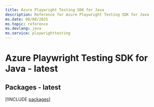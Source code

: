 ```yaml
---
title: Azure Playwright Testing SDK for Java
description: Reference for Azure Playwright Testing SDK for Java
ms.date: 08/08/2025
ms.topic: reference
ms.devlang: java
ms.service: playwrighttesting
---
```

# Azure Playwright Testing SDK for Java - latest
## Packages - latest
[!INCLUDE [packages](playwright-testing-index.md)]